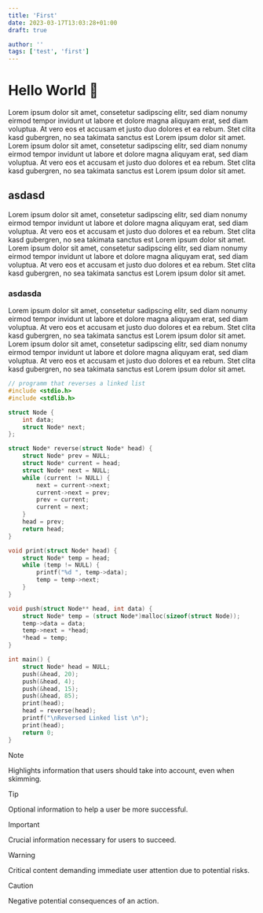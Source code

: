```yaml
---
title: 'First'
date: 2023-03-17T13:03:28+01:00
draft: true

author: ''
tags: ['test', 'first']
---
```


# Hello World 󰤒

Lorem ipsum dolor sit amet, consetetur sadipscing elitr, sed diam nonumy eirmod tempor invidunt ut labore et dolore magna aliquyam erat, sed diam voluptua. At vero eos et accusam et justo duo dolores et ea rebum. Stet clita kasd gubergren, no sea takimata sanctus est Lorem ipsum dolor sit amet. Lorem ipsum dolor sit amet, consetetur sadipscing elitr, sed diam nonumy eirmod tempor invidunt ut labore et dolore magna aliquyam erat, sed diam voluptua. At vero eos et accusam et justo duo dolores et ea rebum. Stet clita kasd gubergren, no sea takimata sanctus est Lorem ipsum dolor sit amet.

## asdasd 

Lorem ipsum dolor sit amet, consetetur sadipscing elitr, sed diam nonumy eirmod tempor invidunt ut labore et dolore magna aliquyam erat, sed diam voluptua. At vero eos et accusam et justo duo dolores et ea rebum. Stet clita kasd gubergren, no sea takimata sanctus est Lorem ipsum dolor sit amet. Lorem ipsum dolor sit amet, consetetur sadipscing elitr, sed diam nonumy eirmod tempor invidunt ut labore et dolore magna aliquyam erat, sed diam voluptua. At vero eos et accusam et justo duo dolores et ea rebum. Stet clita kasd gubergren, no sea takimata sanctus est Lorem ipsum dolor sit amet.


### asdasda 

Lorem ipsum dolor sit amet, consetetur sadipscing elitr, sed diam nonumy eirmod tempor invidunt ut labore et dolore magna aliquyam erat, sed diam voluptua. At vero eos et accusam et justo duo dolores et ea rebum. Stet clita kasd gubergren, no sea takimata sanctus est Lorem ipsum dolor sit amet. Lorem ipsum dolor sit amet, consetetur sadipscing elitr, sed diam nonumy eirmod tempor invidunt ut labore et dolore magna aliquyam erat, sed diam voluptua. At vero eos et accusam et justo duo dolores et ea rebum. Stet clita kasd gubergren, no sea takimata sanctus est Lorem ipsum dolor sit amet.

```c 
// programm that reverses a linked list
#include <stdio.h>
#include <stdlib.h>

struct Node {
    int data;
    struct Node* next;
};

struct Node* reverse(struct Node* head) {
    struct Node* prev = NULL;
    struct Node* current = head;
    struct Node* next = NULL;
    while (current != NULL) {
        next = current->next;
        current->next = prev;
        prev = current;
        current = next;
    }
    head = prev;
    return head;
}

void print(struct Node* head) {
    struct Node* temp = head;
    while (temp != NULL) {
        printf("%d ", temp->data);
        temp = temp->next;
    }
}

void push(struct Node** head, int data) {
    struct Node* temp = (struct Node*)malloc(sizeof(struct Node));
    temp->data = data;
    temp->next = *head;
    *head = temp;
}

int main() {
    struct Node* head = NULL;
    push(&head, 20);
    push(&head, 4);
    push(&head, 15);
    push(&head, 85);
    print(head);
    head = reverse(head);
    printf("\nReversed Linked list \n");
    print(head);
    return 0;
}
```

> [!NOTE]  
> Highlights information that users should take into account, even when skimming.

> [!TIP]
> Optional information to help a user be more successful.

> [!IMPORTANT]  
> Crucial information necessary for users to succeed.

> [!WARNING]  
> Critical content demanding immediate user attention due to potential risks.

> [!CAUTION]
> Negative potential consequences of an action.